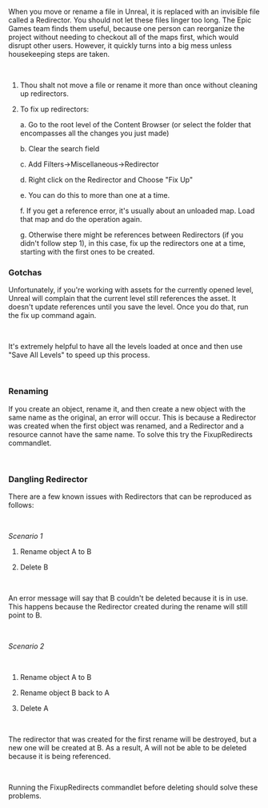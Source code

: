 When you move or rename a file in Unreal, it is replaced with an invisible file called a Redirector. You should not let these files linger too long. The Epic Games team finds them useful, because one person can reorganize the project without needing to checkout all of the maps first, which would disrupt other users. However, it quickly turns into a big mess unless housekeeping steps are taken.

 

1.  Thou shalt not move a file or rename it more than once without cleaning up redirectors.

2.  To fix up redirectors:

    a. Go to the root level of the Content Browser (or select the folder that encompasses all the changes you just made)

    b. Clear the search field

    c. Add Filters-&gt;Miscellaneous-&gt;Redirector

    d. Right click on the Redirector and Choose "Fix Up"

    e. You can do this to more than one at a time.

    f. If you get a reference error, it's usually about an unloaded map. Load that map and do the operation again.

    g. Otherwise there might be references between Redirectors (if you didn't follow step 1), in this case, fix up the redirectors one at a time, starting with the first ones to be created.



### **<span class="underline">Gotchas</span>**

Unfortunately, if you're working with assets for the currently opened level, Unreal will complain that the current level still references the asset. It doesn't update references until you save the level. Once you do that, run the fix up command again.

 

It's extremely helpful to have all the levels loaded at once and then use "Save All Levels" to speed up this process.

 

### **Renaming**

If you create an object, rename it, and then create a new object with the same name as the original, an error will occur. This is because a Redirector was created when the first object was renamed, and a Redirector and a resource cannot have the same name. To solve this try the FixupRedirects commandlet.

 

### **Dangling Redirector**

There are a few known issues with Redirectors that can be reproduced as follows:

 

*Scenario 1*

1.  Rename object A to B

2.  Delete B

 

An error message will say that B couldn't be deleted because it is in use. This happens because the Redirector created during the rename will still point to B.

 

*Scenario 2*

 

1.  Rename object A to B

2.  Rename object B back to A

3.  Delete A

 

The redirector that was created for the first rename will be destroyed, but a new one will be created at B. As a result, A will not be able to be deleted because it is being referenced.

 

Running the FixupRedirects commandlet before deleting should solve these problems.

 
